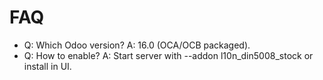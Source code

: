 # FAQ

- Q: Which Odoo version? A: 16.0 (OCA/OCB packaged).
- Q: How to enable? A: Start server with --addon l10n_din5008_stock or install in UI.
